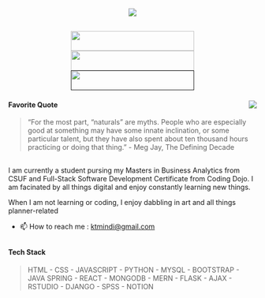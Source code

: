<!--Header-->
<h1 align="center"><img src="https://user-images.githubusercontent.com/96586932/210133985-21c774bc-f69c-4cbb-9115-fd85853bfd8a.png"></h1>

<h2><p align="center">
  <a href="https://www"><img src="https://user-images.githubusercontent.com/96586932/210153631-8c06d444-ffa3-4496-a761-83e1115c067a.png" width="250px" height="40px"></a>
  <a href="https://www.linkedin.com/in/ktmn/"><img src="https://user-images.githubusercontent.com/96586932/210153636-72f39e58-3a63-4665-8daf-36b762d49777.png" width="250px" height="40px"></a>
  <a href=""><img src="https://user-images.githubusercontent.com/96586932/210153637-7adb439e-5c3a-4c56-8cd5-5e318a936202.png" width="250px" height="40px"></a>
</p></h2>
<!--About Section-->
<img align="right" src="https://user-images.githubusercontent.com/96586932/210134145-93da8988-0e1a-483b-9358-682fe3706614.png">
<h4>Favorite Quote</h4>

> “For the most part, “naturals” are myths. People who are especially good at something may have some innate inclination, or some particular talent, but they have also spent about ten thousand hours practicing or doing that thing.” - Meg Jay, The Defining Decade

<h2></h2>

<p>I am currently a student pursing my Masters in Business Analytics from CSUF and Full-Stack Software Development Certificate from Coding Dojo. 
I am facinated by all things digital and enjoy constantly learning new things. </p>

<p>When I am not learning or coding, I enjoy dabbling in art and all things planner-related</p>

- 📫 How to reach me : ktmindi@gmail.com
<h2></h2>
<h4> Tech Stack </h4>

>  HTML - CSS - JAVASCRIPT - PYTHON - MYSQL - BOOTSTRAP - JAVA SPRING - REACT - MONGODB - MERN - FLASK - AJAX - RSTUDIO - DJANGO - SPSS - NOTION
<!---
ktmindi/ktmindi is a ✨ special ✨ repository because its `README.md` (this file) appears on your GitHub profile.
You can click the Preview link to take a look at your changes.
--->
